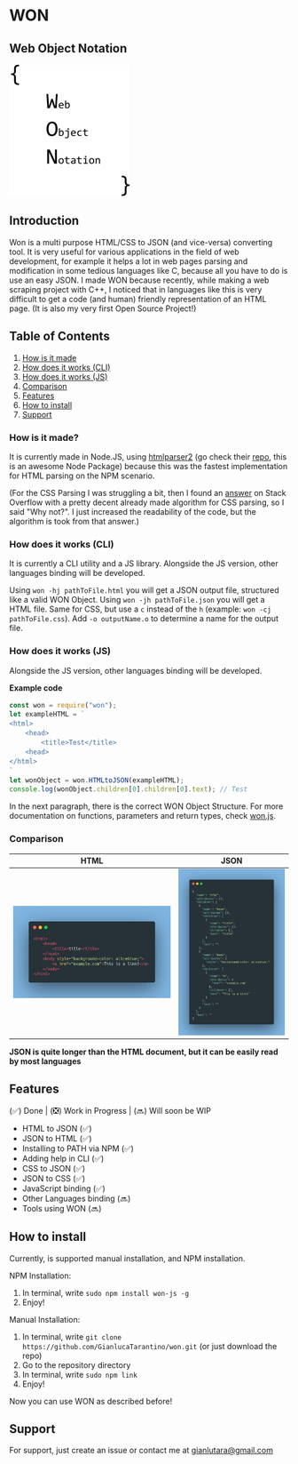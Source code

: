 # WON
## Web Object Notation
![ ](/assets/wonlogo.png)
## Introduction
Won is a multi purpose HTML/CSS to JSON (and vice-versa) converting tool. It is very useful for various applications in the field of web development, for example it helps a lot in web pages parsing and modification in some tedious languages like C, because all you have to do is use an easy JSON.
I made WON because recently, while making a web scraping project with C++, I noticed that in languages like this is very difficult to get a code (and human) friendly representation of an HTML page. (It is also my very first Open Source Project!)

## Table of Contents
1. [How is it made](#how-is-it-made)
2. [How does it works (CLI)](#how-does-it-works-(CLI))
3. [How does it works (JS)](#how-does-it-works-(JS))
4. [Comparison](#comparison)
5. [Features](#features)
6. [How to install](#how-to-install)
7. [Support](#support)

### How is it made?
It is currently made in Node.JS, using [htmlparser2](https://www.npmjs.com/package/htmlparser2) (go check their [repo](https://github.com/fb55/htmlparser2), this is an awesome Node Package) because this was the fastest implementation for HTML parsing on the NPM scenario.

(For the CSS Parsing I was struggling a bit, then I found an [answer](https://stackoverflow.com/questions/5240778/css-to-json-parser-or-converter/60451920#60451920) on Stack Overflow with a pretty decent already made algorithm for CSS parsing, so I said "Why not?". I just increased the readability of the code, but the algorithm is took from that answer.)
### How does it works (CLI)
It is currently a CLI utility and a JS library. Alongside the JS version, other languages binding will be developed.

Using `won -hj pathToFile.html` you will get a JSON output file, structured like a valid WON Object. Using `won -jh pathToFile.json` you will get a HTML file. Same for CSS, but use a `c` instead of the `h` (example: `won -cj pathToFile.css`). Add `-o outputName.o` to determine a name for the output file.

### How does it works (JS)
Alongside the JS version, other languages binding will be developed.

**Example code**


```javascript
const won = require("won");
let exampleHTML = `
<html>
    <head>
        <title>Test</title>
    <head>
</html>
`
let wonObject = won.HTMLtoJSON(exampleHTML);
console.log(wonObject.children[0].children[0].text); // Test
```
In the next paragraph, there is the correct WON Object Structure.
For more documentation on functions, parameters and return types, check [won.js](https://github.com/GianlucaTarantino/won/blob/master/won.js).


### Comparison

HTML  | JSON
:----:|:-----:
![ ](./assets/exampleHTML.png) | ![ ](./assets/exampleJSON.png)

**JSON is quite longer than the HTML document, but it can be easily read by most languages**


## Features

(✅) Done | (❎) Work in Progress | (🔜) Will soon be WIP

- HTML to JSON (✅)
- JSON to HTML (✅)
- Installing to PATH via NPM (✅)
- Adding help in CLI (✅)
- CSS to JSON (✅)
- JSON to CSS (✅)
- JavaScript binding (✅)
- Other Languages binding (🔜)
- Tools using WON (🔜)

## How to install
Currently, is supported manual installation, and NPM installation.

NPM Installation:
1. In terminal, write `sudo npm install won-js -g`
2. Enjoy!

Manual Installation:
1. In terminal, write `git clone https://github.com/GianlucaTarantino/won.git` (or just download the repo)
2. Go to the repository directory
3. In terminal, write `sudo npm link` 
4. Enjoy!

Now you can use WON as described before!

## Support
For support, just create an issue or contact me at gianlutara@gmail.com
